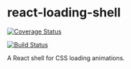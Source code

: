 # react-loading-shell

[![Coverage Status](https://coveralls.io/repos/github/dan-esh/react-loading-shell/badge.svg?branch=master)](https://coveralls.io/github/dan-esh/react-loading-shell?branch=master)

[![Build Status](https://travis-ci.org/dan-esh/react-loading-shell.svg?branch=master)](https://travis-ci.org/dan-esh/react-loading-shell)

A React shell for CSS loading animations.
